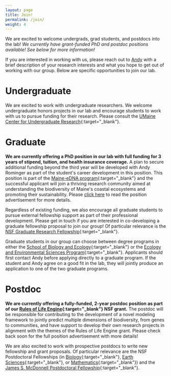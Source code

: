 ```yaml
---
layout: page
title: Join!
permalink: /join/
weight: 4
---
```


We are excited to welcome undergrads, grad students, and postdocs into the lab! *We currently have grant-funded PhD and postdoc positions available!  See below for more information!*

If you are interested in working with us, please reach out to [Andy](mailto:andrew.rominger@maine.edu) with a brief description of your research interests and what you hope to get out of working with our group.  Below are specific opportunities to join our lab.

# Undergraduate

We are excited to work with undergraduate researchers. We welcome undergraduate honors projects in our lab and encourage students to work with us to pursue funding for their research.  Please consult the [UMaine Center for Undergraduate Research](https://cugr.umaine.edu/){:target="_blank"}.


# Graduate

**We are currently offering a PhD position in our lab with full funding for 3 years of stipend, tuition, and health insurance coverage.** A plan to secure additional funding beyond the third year will be developed with Andy Rominger as part of the student's career development in this position. This position is part of the [Maine-eDNA program](https://umaine.edu/edna/){:target="_blank"} and the successful applicant will join a thriving research community aimed at understanding the biodiversity of Maine's coastal ecosystems and promoting their sustainability. Please [click here](https://www.ecoevomatics.org/2020/10/20/phd_ad.html) to read the position advertisement for more details. 

Regardless of existing funding, we also encourage all graduate students to pursue external fellowship support as part of their professional development. Please get in touch if you are interested in co-developing a graduate fellowship proposal to join our group!  Of particular relevance is the [NSF Graduate Research Fellowship](https://www.nsfgrfp.org/){:target="_blank"}.

Graduate students in our group can choose between degree programs in either the [School of Biology and Ecology](https://sbe.umaine.edu/graduate){:target="_blank"} or the [Ecology and Environmental Sciences Program](https://umaine.edu/ecologyandenvironmentalsciences/graduate-programs){:target="_blank"}. Applicants should first contact Andy before applying directly to a graduate program. If the student and Andy agree on a good fit in the lab, they will jointly produce an application to one of the two graduate programs.


# Postdoc

**We are currently offering a fully-funded, 2-year postdoc position as part of our [Rules of Life Engine](https://role-model.github.io/){:target="_blank"} NSF grant.** The postdoc will be responsible for contributing to the development of a novel modeling framework to jointly predict multiple dimensions of biodiversity, from genes to communities, and have support to develop their own research projects in alignment with the themes of the Rules of Life Engine grant.  Please check back soon for the full position advertisement with more details!

We are also excited to work with prospective postdocs to write new fellowship and grant proposals. Of particular relevance are the NSF Postdoctoral Fellowships (in [Biology](https://www.nsf.gov/funding/pgm_summ.jsp?pims_id=503622&org=NSF){:target="_blank"}, [Earth Sciences](https://www.nsf.gov/funding/pgm_summ.jsp?pims_id=503144&org=NSF){:target="_blank"}, or [Mathematics](https://www.nsf.gov/funding/pgm_summ.jsp?pims_id=5301&org=NSF){:target="_blank"}) and the [James S. McDonnell Postdoctoral Fellowship](https://www.jsmf.org/apply/fellowship/){:target="_blank"}.


